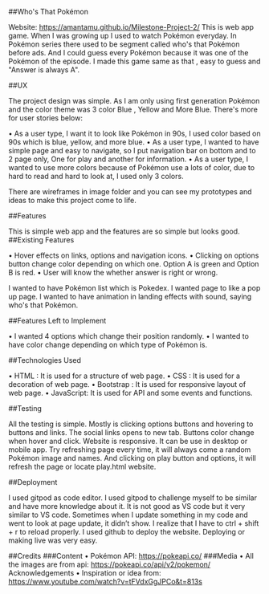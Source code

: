 ##Who's That Pokémon

Website: https://amantamu.github.io/Milestone-Project-2/
This is web app game. When I was growing up I used to watch Pokémon everyday. In Pokémon series there used to be segment called who's that Pokémon before ads. And I could guess every Pokémon because it was one of the Pokémon of the episode. I made this game same as that , easy to guess and "Answer is always A".

##UX

The project design was simple. As I am only using first generation Pokémon and the color theme was 3 color Blue , Yellow and More Blue. There's more for user stories below:

• As a user type, I want it to look like Pokémon in 90s, I used color based on 90s which is blue, yellow, and more blue.
• As a user type, I wanted to have simple page and easy to navigate, so I put navigation bar on bottom and to 2 page only, One for play and another for information.
• As a user type, I wanted to use more colors because of Pokémon use a lots of color, due to hard to read and hard to look at, I used only 3 colors.

There are wireframes in image folder and you can see my prototypes and ideas to make this project come to life.

##Features

This is simple web app and the features are so simple but looks good.
##Existing Features

• Hover effects on links, options and navigation icons.
• Clicking on options button change color depending on which one. Option A is green and Option B is red.
• User will know the whether answer is right or wrong.

I wanted to have Pokémon list which is Pokedex. I wanted page to like a pop up page. I wanted to have animation in landing effects with sound, saying who's that Pokémon.

##Features Left to Implement

• I wanted 4 options which change their position randomly.
• I wanted to have color change depending on which type of Pokémon is.

##Technologies Used

• HTML : It is used for a structure of web page.
• CSS : It is used for a decoration of web page.
• Bootstrap : It is used for responsive layout of web page.
• JavaScript: It is used for API and some events and functions.

##Testing

All the testing is simple. Mostly is clicking options buttons and hovering to buttons and links. The social links opens to new tab. Buttons color change when hover and click. Website is responsive. It can be use in desktop or mobile app. Try refreshing page every time, it will always come a random Pokémon image and names. And clicking on play button and options, it will refresh the page or locate play.html website.

##Deployment

I used gitpod as code editor. I used gitpod to challenge myself to be similar and have more knowledge about it. It is not good as VS code but it very similar to VS code. Sometimes when I update something in my code and went to look at page update, it didn’t show. I realize that I have to ctrl + shift + r to reload properly.
I used github to deploy the website. Deploying or making live was very easy.

##Credits
###Content
• Pokémon API: https://pokeapi.co/
###Media
• All the images are from api: https://pokeapi.co/api/v2/pokemon/
Acknowledgements
• Inspiration or idea from: https://www.youtube.com/watch?v=tFVdxGgJPCo&t=813s
